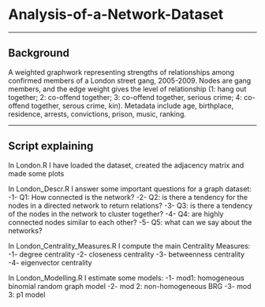 # Analysis-of-a-Network-Dataset

---------------------------------------------------------------------------------------------------------
Background
---------------------------------------------------------------------------------------------------------
A weighted graphwork representing strengths of relationships among confirmed members of a London street gang, 2005-2009. Nodes are gang members, and the edge weight gives the level of relationship (1: hang out together; 2: co-offend together; 3: co-offend together, serious crime; 4: co-offend together, serous crime, kin). Metadata include age, birthplace, residence, arrests, convictions, prison, music, ranking.

---------------------------------------------------------------------------------------------------------
 Script explaining
---------------------------------------------------------------------------------------------------------
In London.R I have loaded the dataset, created the adjacency matrix and made some plots 

In London_Descr.R I answer some important questions for a graph dataset:
-1-  Q1: How connected is the network? 
-2-  Q2: is there a tendency for the nodes in a directed network to return relations?
-3-  Q3: is there a tendency of the nodes in the network to cluster together?
-4-  Q4: are highly connected nodes similar to each other?
-5-  Q5: what can we say about the networks?

In London_Centrality_Measures.R I compute the main Centrality Measures:
-1- degree centrality
-2- closeness centrality
-3- betweenness centrality
-4- eigenvector centrality

In London_Modelling.R I estimate some models:
-1- mod1: homogeneous binomial random graph model
-2- mod 2: non-homogeneous BRG
-3- mod 3:  p1 model
